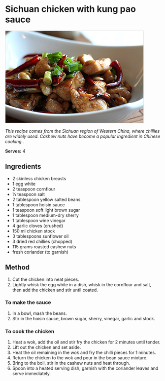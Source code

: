 # Sichuan chicken with kung pao sauce

![Name](resources/kung-pao-cashew.jpg)

*This recipe comes from the Sichuan region of Western China, where chillies are widely used. Cashew nuts have become a popular ingredient in Chinese cooking..*

**Serves:** 4

## Ingredients
- 2 skinless chicken breasts
- 1 egg white
- 2 teaspoon cornflour
- ½ teaspoon salt
- 2 tablespoon yellow salted beans
- 1 tablespoon hoisin sauce
- 1 teaspoon soft light brown sugar
- 1 tablespoon medium-dry sherry
- 1 tablespoon wine vinegar
- 4 garlic cloves (crushed)
- 150 ml chicken stock
- 3 tablespoons sunflower oil
- 3 dried red chillies (chopped)
- 115 grams roasted cashew nuts
- fresh coriander (to garnish)

## Method
1. Cut the chicken into neat pieces.
1. Lightly whisk the egg white in a dish, whisk in the cornflour and salt, then add the chicken and stir until coated.

### To make the sauce
1. In a bowl, mash the beans.
1. Stir in the hoisin sauce, brown sugar, sherry, vinegar, garlic and stock.

### To cook the chicken
1. Heat a wok, add the oil and stir fry the chicken for 2 minutes until tender.
1. Lift out the chicken and set aside.
1. Heat the oil remaining in the wok and fry the chilli pieces for 1 minutes.
1. Return the chicken to the wok and pour in the bean sauce mixture.
1. Bring to the boil, stir in the cashew nuts and heat through.
1. Spoon into a heated serving dish, garnish with the coriander leaves and serve immediately.